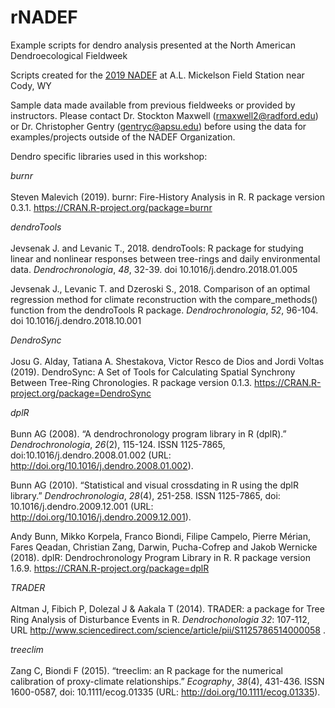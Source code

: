 # rNADEF
Example scripts for dendro analysis presented at the North American Dendroecological Fieldweek

Scripts created for the [2019 NADEF](https://sites.google.com/view/nadef/past-fieldweeks/2019) at A.L. Mickelson Field Station near Cody, WY

Sample data made available from previous fieldweeks or provided by instructors. Please contact Dr. Stockton Maxwell (rmaxwell2@radford.edu) or Dr. Christopher Gentry (gentryc@apsu.edu) before using the data for examples/projects outside of the NADEF Organization. 

Dendro specific libraries used in this workshop:

*burnr*<br></br>
Steven Malevich (2019). burnr: Fire-History Analysis in R. R package version 0.3.1. https://CRAN.R-project.org/package=burnr

*dendroTools*<br></br>
Jevsenak J. and Levanic T., 2018. dendroTools: R package for studying linear and nonlinear responses between tree-rings and daily environmental data. _Dendrochronologia_, *48*, 32-39. doi 10.1016/j.dendro.2018.01.005

Jevsenak J., Levanic T. and Dzeroski S., 2018. Comparison of an optimal regression method for climate reconstruction with the compare_methods() function from the dendroTools R package. _Dendrochronologia_, *52*, 96-104.
doi 10.1016/j.dendro.2018.10.001

*DendroSync*<br></br>
Josu G. Alday, Tatiana A. Shestakova, Victor Resco de Dios and Jordi Voltas (2019). DendroSync: A Set of Tools for Calculating Spatial Synchrony Between Tree-Ring Chronologies. R package version 0.1.3.
https://CRAN.R-project.org/package=DendroSync

*dplR*<br></br>
Bunn AG (2008). “A dendrochronology program library in R (dplR).” _Dendrochronologia_, *26*(2), 115-124. ISSN 1125-7865, doi:10.1016/j.dendro.2008.01.002 (URL: http://doi.org/10.1016/j.dendro.2008.01.002).

Bunn AG (2010). “Statistical and visual crossdating in R using the dplR library.” _Dendrochronologia_, *28*(4), 251-258. ISSN 1125-7865, doi: 10.1016/j.dendro.2009.12.001 (URL: http://doi.org/10.1016/j.dendro.2009.12.001).

Andy Bunn, Mikko Korpela, Franco Biondi, Filipe Campelo, Pierre Mérian, Fares Qeadan, Christian Zang, Darwin, Pucha-Cofrep and Jakob Wernicke (2018). dplR: Dendrochronology Program Library in R. R package version 1.6.9.
https://CRAN.R-project.org/package=dplR
  
*TRADER*<br></br>
Altman J, Fibich P, Dolezal J & Aakala T (2014). TRADER: a package for Tree Ring Analysis of Disturbance Events in R. _Dendrochonologia_ *32*: 107-112, URL http://www.sciencedirect.com/science/article/pii/S1125786514000058 .

*treeclim*<br></br>
Zang C, Biondi F (2015). “treeclim: an R package for the numerical calibration of proxy-climate relationships.” _Ecography_, *38*(4), 431-436. ISSN 1600-0587, doi: 10.1111/ecog.01335 (URL: http://doi.org/10.1111/ecog.01335).